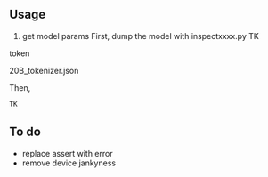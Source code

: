 ## Usage

1. get model params
First, dump the model with inspectxxxx.py
TK

token

20B_tokenizer.json


Then,

```rs
TK
```

## To do

- replace assert with error
- remove device jankyness
